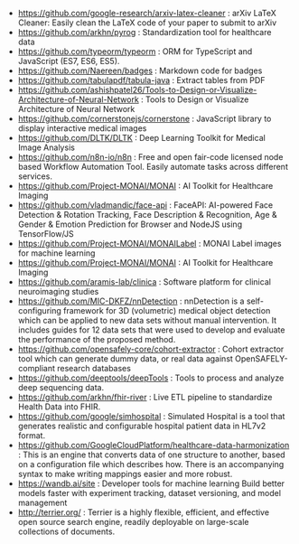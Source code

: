 - https://github.com/google-research/arxiv-latex-cleaner : arXiv LaTeX Cleaner: Easily clean the LaTeX code of your paper to submit to arXiv
- https://github.com/arkhn/pyrog : Standardization tool for healthcare data
- https://github.com/typeorm/typeorm : ORM for TypeScript and JavaScript (ES7, ES6, ES5).
- https://github.com/Naereen/badges : Markdown code for badges
- https://github.com/tabulapdf/tabula-java : Extract tables from PDF
- https://github.com/ashishpatel26/Tools-to-Design-or-Visualize-Architecture-of-Neural-Network : Tools to Design or Visualize Architecture of Neural Network
- https://github.com/cornerstonejs/cornerstone : JavaScript library to display interactive medical images
- https://github.com/DLTK/DLTK : Deep Learning Toolkit for Medical Image Analysis
- https://github.com/n8n-io/n8n : Free and open fair-code licensed node based Workflow Automation Tool. Easily automate tasks across different services.
- https://github.com/Project-MONAI/MONAI : AI Toolkit for Healthcare Imaging
- https://github.com/vladmandic/face-api : FaceAPI: AI-powered Face Detection & Rotation Tracking, Face Description & Recognition, Age & Gender & Emotion Prediction for Browser and NodeJS using TensorFlow/JS
- https://github.com/Project-MONAI/MONAILabel : MONAI Label images for machine learning 
- https://github.com/Project-MONAI/MONAI : AI Toolkit for Healthcare Imaging
- https://github.com/aramis-lab/clinica : Software platform for clinical neuroimaging studies
- https://github.com/MIC-DKFZ/nnDetection : nnDetection is a self-configuring framework for 3D (volumetric) medical object detection which can be applied to new data sets without manual intervention. It includes guides for 12 data sets that were used to develop and evaluate the performance of the proposed method.
- https://github.com/opensafely-core/cohort-extractor : Cohort extractor tool which can generate dummy data, or real data against OpenSAFELY-compliant research databases
- https://github.com/deeptools/deepTools : Tools to process and analyze deep sequencing data.
- https://github.com/arkhn/fhir-river : Live ETL pipeline to standardize Health Data into FHIR.
- https://github.com/google/simhospital : Simulated Hospital is a tool that generates realistic and configurable hospital patient data in HL7v2 format.
- https://github.com/GoogleCloudPlatform/healthcare-data-harmonization : This is an engine that converts data of one structure to another, based on a configuration file which describes how. There is an accompanying syntax to make writing mappings easier and more robust.
- https://wandb.ai/site : Developer tools for machine learning Build better models faster with experiment tracking, dataset versioning, and model management
- http://terrier.org/ : Terrier is a highly flexible, efficient, and effective open source search engine, readily deployable on large-scale collections of documents. 